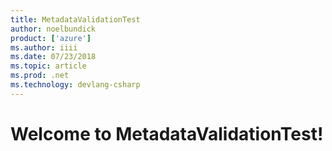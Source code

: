 ```yaml
---
title: MetadataValidationTest
author: noelbundick
product: ['azure']
ms.author: iiii
ms.date: 07/23/2018
ms.topic: article
ms.prod: .net
ms.technology: devlang-csharp
---
```

# Welcome to MetadataValidationTest!
